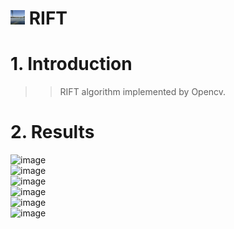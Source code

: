 [<img height="23" src="https://github.com/lh9171338/Outline/blob/master/icon.jpg"/>](https://github.com/lh9171338/Outline) RIFT
===

# 1. Introduction
>>RIFT algorithm implemented by Opencv.

# 2. Results
![image](https://github.com/lh9171338/Opencv/blob/RIFT/RIFT/day-night/result.jpg)  
![image](https://github.com/lh9171338/Opencv/blob/RIFT/RIFT/depth-optical/result.jpg)  
![image](https://github.com/lh9171338/Opencv/blob/RIFT/RIFT/infrared-optical/result.jpg)  
![image](https://github.com/lh9171338/Opencv/blob/RIFT/RIFT/map-optical/result.jpg)  
![image](https://github.com/lh9171338/Opencv/blob/RIFT/RIFT/optical-optical/result.jpg)  
![image](https://github.com/lh9171338/Opencv/blob/RIFT/RIFT/sar-optical/result.jpg)
